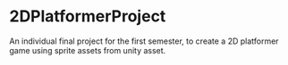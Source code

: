 # 2DPlatformerProject
An individual final project for the first semester, to create a 2D platformer game using sprite assets from unity asset.

